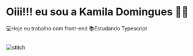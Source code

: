 # Oiii!!! eu sou a Kamila Domingues 👩‍🦰
💻Hoje eu trabalho com front-end
📚Estudando Typescript
##




  ![stitch](https://i.pinimg.com/originals/af/86/f9/af86f99aa012158452cb2239a7debabf.gif)
